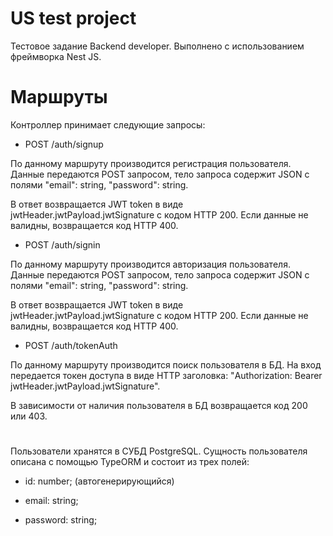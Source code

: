 # US test project

Тестовое задание Backend developer.
Выполнено с использованием фреймворка Nest JS.
# Маршруты
Контроллер принимает следующие запросы:
- POST /auth/signup

По данному маршруту производится регистрация пользователя.
Данные передаются POST запросом, тело запроса содержит JSON с полями "email": string, "password": string.

В ответ возвращается JWT token в виде jwtHeader.jwtPayload.jwtSignature с кодом HTTP 200.
Если данные не валидны, возвращается код HTTP 400.

- POST /auth/signin

По данному маршруту производится авторизация пользователя.
Данные передаются POST запросом, тело запроса содержит JSON с полями "email": string, "password": string.

В ответ возвращается JWT token в виде jwtHeader.jwtPayload.jwtSignature с кодом HTTP 200.
Если данные не валидны, возвращается код HTTP 400.

- POST /auth/tokenAuth

По данному маршруту производится поиск пользователя в БД.
На вход передается токен доступа в виде HTTP заголовка: "Authorization: Bearer jwtHeader.jwtPayload.jwtSignature".

В зависимости от наличия пользователя в БД возвращается код 200 или 403.
#
Пользователи хранятся в СУБД PostgreSQL. Сущность пользователя описана с помощью TypeORM и состоит из трех полей:

- id: number; (автогенерирующийся)

- email: string;

- password: string;
